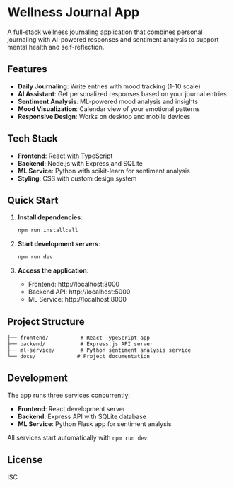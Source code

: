 # Wellness Journal App

A full-stack wellness journaling application that combines personal journaling with AI-powered responses and sentiment analysis to support mental health and self-reflection.

## Features

- **Daily Journaling**: Write entries with mood tracking (1-10 scale)
- **AI Assistant**: Get personalized responses based on your journal entries
- **Sentiment Analysis**: ML-powered mood analysis and insights
- **Mood Visualization**: Calendar view of your emotional patterns
- **Responsive Design**: Works on desktop and mobile devices

## Tech Stack

- **Frontend**: React with TypeScript
- **Backend**: Node.js with Express and SQLite
- **ML Service**: Python with scikit-learn for sentiment analysis
- **Styling**: CSS with custom design system

## Quick Start

1. **Install dependencies**:
   ```bash
   npm run install:all
   ```

2. **Start development servers**:
   ```bash
   npm run dev
   ```

3. **Access the application**:
   - Frontend: http://localhost:3000
   - Backend API: http://localhost:5000
   - ML Service: http://localhost:8000

## Project Structure

```
├── frontend/          # React TypeScript app
├── backend/           # Express.js API server
├── ml-service/        # Python sentiment analysis service
└── docs/             # Project documentation
```

## Development

The app runs three services concurrently:
- **Frontend**: React development server
- **Backend**: Express API with SQLite database
- **ML Service**: Python Flask app for sentiment analysis

All services start automatically with `npm run dev`.

## License

ISC